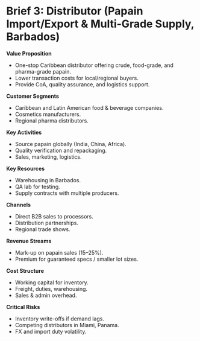 # **Brief 3: Distributor (Papain Import/Export & Multi-Grade Supply, Barbados)**

**Value Proposition**

* One-stop Caribbean distributor offering crude, food-grade, and pharma-grade papain.  
* Lower transaction costs for local/regional buyers.  
* Provide CoA, quality assurance, and logistics support.

**Customer Segments**

* Caribbean and Latin American food & beverage companies.  
* Cosmetics manufacturers.  
* Regional pharma distributors.

**Key Activities**

* Source papain globally (India, China, Africa).  
* Quality verification and repackaging.  
* Sales, marketing, logistics.

**Key Resources**

* Warehousing in Barbados.  
* QA lab for testing.  
* Supply contracts with multiple producers.

**Channels**

* Direct B2B sales to processors.  
* Distribution partnerships.  
* Regional trade shows.

**Revenue Streams**

* Mark-up on papain sales (15–25%).  
* Premium for guaranteed specs / smaller lot sizes.

**Cost Structure**

* Working capital for inventory.  
* Freight, duties, warehousing.  
* Sales & admin overhead.

**Critical Risks**

* Inventory write-offs if demand lags.  
* Competing distributors in Miami, Panama.  
* FX and import duty volatility.
